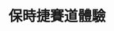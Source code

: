 ---
title: '保時捷賽道體驗'
type: '活動硬體執行'
pictures: '["https://raw.githubusercontent.com/chyushya/cms-content/main/content/resources/images/1648675158659-1406-849-pic-1.jpg"]'
---
